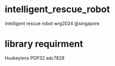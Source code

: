 # intelligent_rescue_robot
intelligent rescue robot  wrg2024 @singapore

# library requirment
Huskeylens 
POP32 
adc7828


